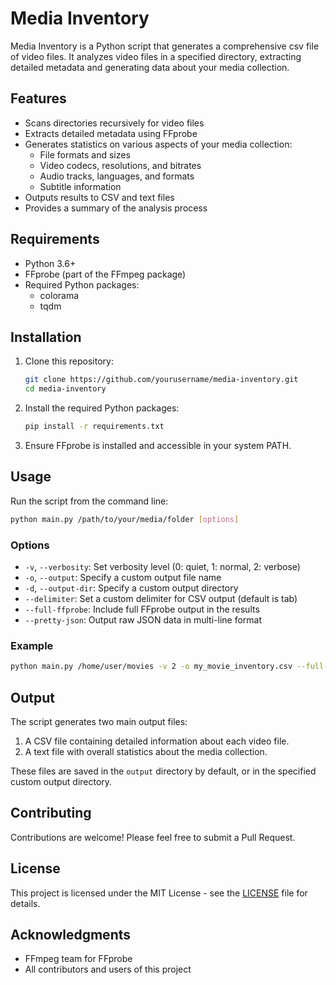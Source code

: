 # Media Inventory

Media Inventory is a Python script that generates a comprehensive csv file of video files. It analyzes video files in a specified directory, extracting detailed metadata and generating data about your media collection.

## Features

- Scans directories recursively for video files
- Extracts detailed metadata using FFprobe
- Generates statistics on various aspects of your media collection:
  - File formats and sizes
  - Video codecs, resolutions, and bitrates
  - Audio tracks, languages, and formats
  - Subtitle information
- Outputs results to CSV and text files
- Provides a summary of the analysis process

## Requirements

- Python 3.6+
- FFprobe (part of the FFmpeg package)
- Required Python packages:
  - colorama
  - tqdm

## Installation

1. Clone this repository:

   ```bash
   git clone https://github.com/yourusername/media-inventory.git
   cd media-inventory
   ```

2. Install the required Python packages:

   ```bash
   pip install -r requirements.txt
   ```

3. Ensure FFprobe is installed and accessible in your system PATH.

## Usage

Run the script from the command line:

```bash
python main.py /path/to/your/media/folder [options]
```

### Options

- `-v`, `--verbosity`: Set verbosity level (0: quiet, 1: normal, 2: verbose)
- `-o`, `--output`: Specify a custom output file name
- `-d`, `--output-dir`: Specify a custom output directory
- `--delimiter`: Set a custom delimiter for CSV output (default is tab)
- `--full-ffprobe`: Include full FFprobe output in the results
- `--pretty-json`: Output raw JSON data in multi-line format

### Example

```bash
python main.py /home/user/movies -v 2 -o my_movie_inventory.csv --full-ffprobe
```

## Output

The script generates two main output files:

1. A CSV file containing detailed information about each video file.
2. A text file with overall statistics about the media collection.

These files are saved in the `output` directory by default, or in the specified custom output directory.

## Contributing

Contributions are welcome! Please feel free to submit a Pull Request.

## License

This project is licensed under the MIT License - see the [LICENSE](LICENSE) file for details.

## Acknowledgments

- FFmpeg team for FFprobe
- All contributors and users of this project
